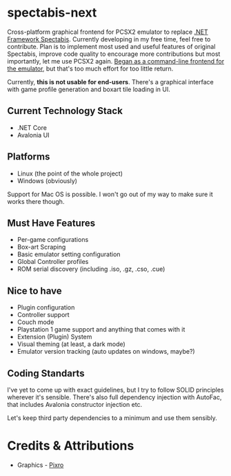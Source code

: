# spectabis-next

Cross-platform graphical frontend for PCSX2 emulator to replace [.NET Framework Spectabis](https://github.com/FaithLV/Spectabis). Currently developing in my free time, feel free to contribute.
Plan is to implement most used and useful features of original Spectabis, improve code quality to encourage more contributions but most importantly, let me use PCSX2 again.
[Began as a command-line frontend for the emulator](https://github.com/FaithLV/spectabis-cli), but that's too much effort for too little return.

Currently, **this is not usable for end-users**. There's a graphical interface with game profile generation and boxart tile loading in UI.

## Current Technology Stack
* .NET Core
* Avalonia UI

## Platforms
* Linux (the point of the whole project)
* Windows (obviously)

Support for Mac OS is possible. I won't go out of my way to make sure it works there though.

## Must Have Features
* Per-game configurations
* Box-art Scraping
* Basic emulator setting configuration
* Global Controller profiles
* ROM serial discovery (including .iso, .gz, .cso, .cue)

## Nice to have
* Plugin configuration
* Controller support
* Couch mode
* Playstation 1 game support and anything that comes with it
* Extension (Plugin) System
* Visual theming (at least, a dark mode)
* Emulator version tracking (auto updates on windows, maybe?)

## Coding Standarts
I've yet to come up with exact guidelines, but I try to follow SOLID principles wherever it's sensible. There's also full dependency injection with AutoFac, that includes Avalonia constructor injection etc.

Let's keep third party dependencies to a minimum and use them sensibly.

# Credits & Attributions

* Graphics - [Pixro](https://www.instagram.com/artcallspixro/)